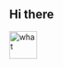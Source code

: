 ## Hi there

<img src="https://github.com/snippets-n-memes/.github/blob/master/profile/blink.gif" alt="what" style="width:50px;">
